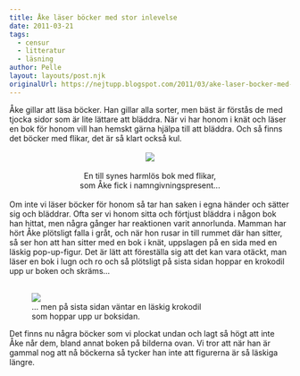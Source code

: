 ```yaml
---
title: Åke läser böcker med stor inlevelse
date: 2011-03-21
tags: 
  - censur
  - litteratur
  - läsning	
author: Pelle
layout: layouts/post.njk
originalUrl: https://nejtupp.blogspot.com/2011/03/ake-laser-bocker-med-stor-inlevelse.html
---
```


<div style="text-align: center;"><div style="text-align: left;">Åke gillar att läsa böcker. Han gillar alla sorter, men bäst är förstås de med tjocka sidor som är lite lättare att bläddra. När vi har honom i knät och läser en bok för honom vill han hemskt gärna hjälpa till att bläddra. Och så finns det böcker med flikar, det är så klart också kul.<br><br></div><img src="../../../../img/Bok-_MG_8150.jpg">
	<figcaption><br>En till synes harmlös bok med flikar,<br>som Åke fick i namngivningspresent.</span>..<br><br><div style="text-align: left;">Om inte vi läser böcker för honom så tar han saken i egna händer och sätter sig och bläddrar. Ofta ser vi honom sitta och förtjust bläddra i någon bok han hittat, men några gånger har reaktionen varit annorlunda. Mamman har hört Åke plötsligt falla i gråt, och när hon rusar in till rummet där han sitter, så ser hon att han sitter med en bok i knät, uppslagen på en sida med en läskig pop-up-figur. Det är lätt att föreställa sig att det kan vara otäckt, man läser en bok i lugn och ro och så plötsligt på sista sidan hoppar en krokodil upp ur boken och skräms...<br><br></div></div><figure>
	<img src="../../../../img/Bok-_MG_8151.jpg"><br>
	<figcaption>... men på sista sidan väntar en läskig krokodil<br>som hoppar upp ur boksidan.</figcaption>
</figure>

Det finns nu några böcker som vi plockat undan och lagt så högt att inte Åke når dem, bland annat boken på bilderna ovan. Vi tror att när han är gammal nog att nå böckerna så tycker han inte att figurerna är så läskiga längre.
